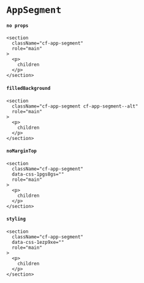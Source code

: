 # `AppSegment`

#### `no props`

```
<section
  className="cf-app-segment"
  role="main"
>
  <p>
    children
  </p>
</section>
```

#### `filledBackground`

```
<section
  className="cf-app-segment cf-app-segment--alt"
  role="main"
>
  <p>
    children
  </p>
</section>
```

#### `noMarginTop`

```
<section
  className="cf-app-segment"
  data-css-1pgs8gs=""
  role="main"
>
  <p>
    children
  </p>
</section>
```

#### `styling`

```
<section
  className="cf-app-segment"
  data-css-1ezp9xe=""
  role="main"
>
  <p>
    children
  </p>
</section>
```

